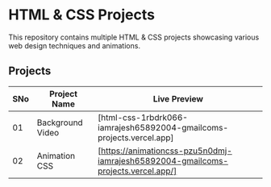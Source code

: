 # HTML & CSS Projects

This repository contains multiple HTML & CSS projects showcasing various web design techniques and animations.

## Projects

| SNo | Project Name     | Live Preview                                                                      |
| --- | ---------------- | --------------------------------------------------------------------------------- |
| 01  | Background Video | [html-css-1rbdrk066-iamrajesh65892004-gmailcoms-projects.vercel.app]              |
| 02  | Animation CSS    | [https://animationcss-pzu5n0dmj-iamrajesh65892004-gmailcoms-projects.vercel.app/] |
